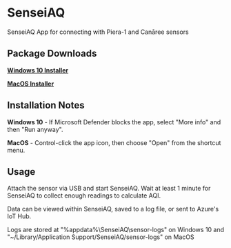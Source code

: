 # SenseiAQ
SenseiAQ App for connecting with Piera-1 and Canāree sensors

## Package Downloads
**[Windows 10 Installer](https://github.com/PieraSystems/SenseiAQ/releases/download/0.9.0/SenseiAQ-0.9.0.Setup.exe)**

**[MacOS Installer](https://github.com/PieraSystems/SenseiAQ/releases/download/0.9.0/SenseiAQ-darwin-x64-0.9.0.zip)**

## Installation Notes
**Windows 10** - If Microsoft Defender blocks the app, select "More info" and then "Run anyway".

**MacOS** - Control-click the app icon, then choose "Open" from the shortcut menu.

## Usage

Attach the sensor via USB and start SenseiAQ. Wait at least 1 minute for SenseiAQ to collect enough readings to calculate AQI.

Data can be viewed within SenseiAQ, saved to a log file, or sent to Azure's IoT Hub.

Logs are stored at "%appdata%\SenseiAQ\sensor-logs" on Windows 10 and "~/Library/Application Support/SenseiAQ/sensor-logs" on MacOS
